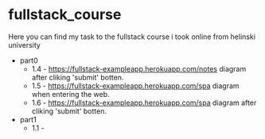# fullstack_course

Here you can find my task to the fullstack course i took online from helinski university

* part0
  * 1.4 - https://fullstack-exampleapp.herokuapp.com/notes diagram after cliking 'submit' botten.
  * 1.5 - https://fullstack-exampleapp.herokuapp.com/spa diagram when entering the web.
  * 1.6 -  https://fullstack-exampleapp.herokuapp.com/spa diagram after cliking 'submit' botten.
* part1
  * 1.1 - 
